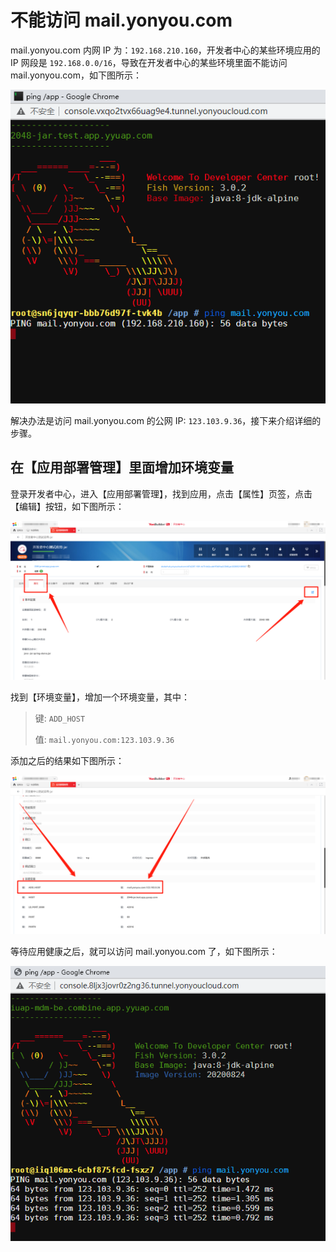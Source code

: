 # 不能访问 mail.yonyou.com

mail.yonyou.com 内网 IP 为：`192.168.210.160`，开发者中心的某些环境应用的 IP 网段是 `192.168.0.0/16`，导致在开发者中心的某些环境里面不能访问 mail.yonyou.com，如下图所示：

<div align=center>

<img src="images/cannot_connect_mail_yonyou_com_1.png"/>

</div>

解决办法是访问 mail.yonyou.com 的公网 IP: `123.103.9.36`，接下来介绍详细的步骤。

## 在【应用部署管理】里面增加环境变量

登录开发者中心，进入【应用部署管理】，找到应用，点击【属性】页签，点击【编辑】按钮，如下图所示：

<div align=center>

<img src="images/cannot_connect_mail_yonyou_com_2.png"/>

</div>

找到【环境变量】，增加一个环境变量，其中：

> 键: `ADD_HOST`
> 
> 值: `mail.yonyou.com:123.103.9.36`

添加之后的结果如下图所示：

<div align=center>

<img src="images/cannot_connect_mail_yonyou_com_3.png"/>

</div>

等待应用健康之后，就可以访问 mail.yonyou.com 了，如下图所示：

<div align=center>

<img src="images/cannot_connect_mail_yonyou_com_4.png"/>

</div>